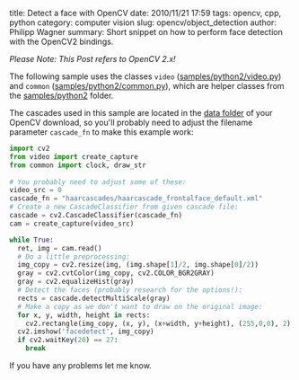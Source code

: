 title: Detect a face with OpenCV
date: 2010/11/21 17:59
tags: opencv, cpp, python
category: computer vision
slug: opencv/object_detection
author: Philipp Wagner
summary: Short snippet on how to perform face detection with the OpenCV2 bindings.

*Please Note: This Post refers to OpenCV 2.x!*

The following sample uses the classes ``video`` ([samples/python2/video.py](http://code.opencv.org/projects/opencv/repository/revisions/master/changes/samples/python2/video.py)) 
and ``common`` ([samples/python2/common.py](http://code.opencv.org/projects/opencv/repository/revisions/master/changes/samples/python2/common.py)), which are helper classes from 
the [samples/python2](http://code.opencv.org/projects/opencv/repository/revisions/master/show/samples/python2) folder. 

The cascades used in this sample are located in the [data folder](http://code.opencv.org/projects/opencv/repository/revisions/master/show/data) of your OpenCV download, so you'll 
probably need to adjust the filename parameter ``cascade_fn`` to make this example work:

```python
import cv2
from video import create_capture
from common import clock, draw_str
 
# You probably need to adjust some of these:
video_src = 0
cascade_fn = "haarcascades/haarcascade_frontalface_default.xml"
# Create a new CascadeClassifier from given cascade file:
cascade = cv2.CascadeClassifier(cascade_fn)
cam = create_capture(video_src)

while True:
  ret, img = cam.read()
  # Do a little preprocessing:
  img_copy = cv2.resize(img, (img.shape[1]/2, img.shape[0]/2))
  gray = cv2.cvtColor(img_copy, cv2.COLOR_BGR2GRAY)
  gray = cv2.equalizeHist(gray)
  # Detect the faces (probably research for the options!):
  rects = cascade.detectMultiScale(gray)
  # Make a copy as we don't want to draw on the original image:
  for x, y, width, height in rects:
    cv2.rectangle(img_copy, (x, y), (x+width, y+height), (255,0,0), 2)
  cv2.imshow('facedetect', img_copy)
  if cv2.waitKey(20) == 27:
    break
```

If you have any problems let me know.

